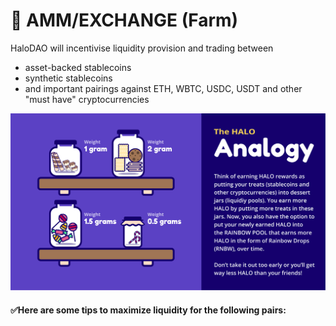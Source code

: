 # 🔁 AMM/EXCHANGE \(Farm\)

HaloDAO will incentivise liquidity provision and trading between

* asset-backed stablecoins
* synthetic stablecoins
* and important pairings against ETH, WBTC, USDC, USDT and other "must have" cryptocurrencies 

![](../../.gitbook/assets/halo-analogy.png)

#### ✅Here are some tips to maximize liquidity for the following pairs:



